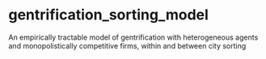# gentrification_sorting_model
An empirically tractable model of gentrification with heterogeneous agents and monopolistically competitive firms, within and between city sorting
